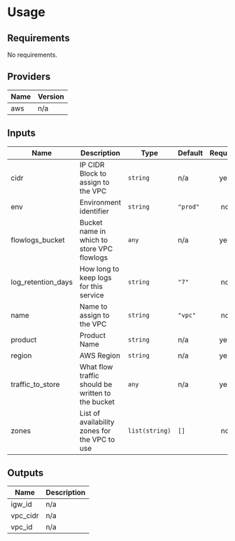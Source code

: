 # Usage
<!--- BEGIN_TF_DOCS --->
## Requirements

No requirements.

## Providers

| Name | Version |
|------|---------|
| aws | n/a |

## Inputs

| Name | Description | Type | Default | Required |
|------|-------------|------|---------|:--------:|
| cidr | IP CIDR Block to assign to the VPC | `string` | n/a | yes |
| env | Environment identifier | `string` | `"prod"` | no |
| flowlogs\_bucket | Bucket name in which to store VPC flowlogs | `any` | n/a | yes |
| log\_retention\_days | How long to keep logs for this service | `string` | `"7"` | no |
| name | Name to assign to the VPC | `string` | `"vpc"` | no |
| product | Product Name | `string` | n/a | yes |
| region | AWS Region | `string` | n/a | yes |
| traffic\_to\_store | What flow traffic should be written to the bucket | `any` | n/a | yes |
| zones | List of availability zones for the VPC to use | `list(string)` | `[]` | no |

## Outputs

| Name | Description |
|------|-------------|
| igw\_id | n/a |
| vpc\_cidr | n/a |
| vpc\_id | n/a |

<!--- END_TF_DOCS --->
